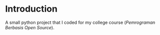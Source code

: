 # Introduction

A small python project that I coded for my college course (_Pemrograman Berbasis Open Source_).
